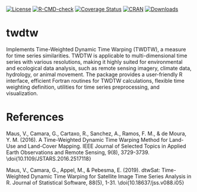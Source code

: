 <!-- badges: start -->
[![License](https://img.shields.io/badge/license-GPL%20%28%3E=%202%29-brightgreen.svg?style=flat)](https://www.gnu.org/licenses/gpl-3.0.html)
[![R-CMD-check](https://github.com/vwmaus/twdtw/actions/workflows/R-CMD-check.yaml/badge.svg)](https://github.com/vwmaus/twdtw/actions/workflows/R-CMD-check.yaml)
[![Coverage Status](https://img.shields.io/codecov/c/github/vwmaus/twdtw/main.svg)](https://app.codecov.io/gh/vwmaus/twdtw)
[![CRAN](https://www.r-pkg.org/badges/version/twdtw)](https://cran.r-project.org/package=twdtw)
[![Downloads](https://cranlogs.r-pkg.org/badges/twdtw?color=brightgreen)](https://www.r-pkg.org/pkg/twdtw)
<!-- badges: end -->
  
# twdtw

Implements Time-Weighted Dynamic Time Warping (TWDTW), a measure for time series similarities. 
TWDTW is applicable to multi-dimensional time series with various resolutions, making it highly suited 
for environmental and ecological data analysis, such as remote sensing imagery, climate data, hydrology, 
or animal movement. The package provides a user-friendly R interface, efficient Fortran routines for TWDTW 
calculations, flexible time weighting definition, utilities for time series preprocessing, and visualization.

# References

Maus, V., Camara, G., Cartaxo, R., Sanchez, A., Ramos, F. M., & de Moura, Y. M. (2016).
A Time-Weighted Dynamic Time Warping Method for Land-Use and Land-Cover Mapping.
IEEE Journal of Selected Topics in Applied Earth Observations and Remote Sensing, 9(8), 3729-3739.
\doi{10.1109/JSTARS.2016.2517118}

Maus, V., Camara, G., Appel, M., & Pebesma, E. (2019).
dtwSat: Time-Weighted Dynamic Time Warping for Satellite Image Time Series Analysis in R.
Journal of Statistical Software, 88(5), 1-31. \doi{10.18637/jss.v088.i05}
